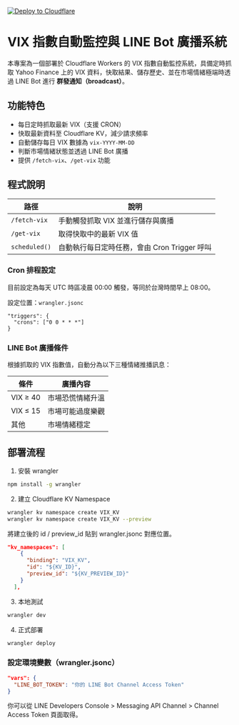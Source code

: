 [![Deploy to Cloudflare](https://github.com/kingispeak/vix-monitor/actions/workflows/deploy.yml/badge.svg)](https://github.com/kingispeak/vix-monitor/actions/workflows/deploy.yml)

# VIX 指數自動監控與 LINE Bot 廣播系統

本專案為一個部署於 Cloudflare Workers 的 VIX 指數自動監控系統，具備定時抓取 Yahoo Finance 上的 VIX 資料，快取結果、儲存歷史、並在市場情緒極端時透過 LINE Bot 進行 **群發通知（broadcast）**。

## 功能特色

- 每日定時抓取最新 VIX（支援 CRON）
- 快取最新資料至 Cloudflare KV，減少請求頻率
- 自動儲存每日 VIX 數據為 `vix-YYYY-MM-DD`
- 判斷市場情緒狀態並透過 LINE Bot 廣播
- 提供 `/fetch-vix`、`/get-vix` 功能

## 程式說明

| 路徑 | 說明 |
|------|------|
| `/fetch-vix` | 手動觸發抓取 VIX 並進行儲存與廣播 |
| `/get-vix` | 取得快取中的最新 VIX 值 |
| `scheduled()` | 自動執行每日定時任務，會由 Cron Trigger 呼叫 |

### Cron 排程設定

目前設定為每天 UTC 時區凌晨 00:00 觸發，等同於台灣時間早上 08:00。

設定位置：`wrangler.jsonc`

```jsonc
"triggers": {
  "crons": ["0 0 * * *"]
}
```

### LINE Bot 廣播條件
根據抓取的 VIX 指數值，自動分為以下三種情緒推播訊息：

| 條件 | 廣播內容 |
|------|------|
| VIX ≥ 40 | 市場恐慌情緒升溫 |
| VIX ≤ 15 | 市場可能過度樂觀 |
| 其他 | 市場情緒穩定 |

## 部署流程

1. 安裝 wrangler
```bash
npm install -g wrangler
```

2. 建立 Cloudflare KV Namespace
```bash
wrangler kv namespace create VIX_KV
wrangler kv namespace create VIX_KV --preview
```

將建立後的 id / preview_id 貼到 wrangler.jsonc 對應位置。

```json
"kv_namespaces": [
    {
      "binding": "VIX_KV",
      "id": "${KV_ID}",
      "preview_id": "${KV_PREVIEW_ID}"
    }
  ],
```

3. 本地測試
```bash
wrangler dev
```

4. 正式部署
```bash
wrangler deploy
```

### 設定環境變數（wrangler.jsonc）

```json
"vars": {
  "LINE_BOT_TOKEN": "你的 LINE Bot Channel Access Token"
}
```

你可以從 LINE Developers Console > Messaging API Channel > Channel Access Token 頁面取得。
